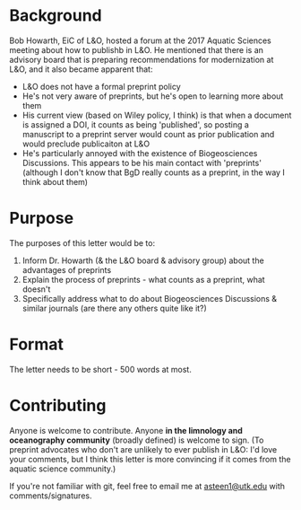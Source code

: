 # Background

Bob Howarth, EiC of L&O, hosted a forum at the 2017 Aquatic Sciences meeting about how to publishb in L&O. He mentioned that there is an advisory board that is preparing recommendations for modernization at L&O, and it also became apparent that:

- L&O does not have a formal preprint policy
- He's not very aware of preprints, but he's open to learning more about them
- His current view (based on Wiley policy, I think) is that when a document is assigned a DOI, it counts as being 'published', so posting a manuscript to a preprint server would count as prior publication and would preclude publicaiton at L&O
- He's particularly annoyed with the existence of Biogeosciences Discussions. This appears to be his main contact with 'preprints' (although I don't know that BgD really counts as a preprint, in the way I think about them)

# Purpose

The purposes of this letter would be to:

1. Inform Dr. Howarth (& the L&O board & advisory group) about the advantages of preprints
1. Explain the process of preprints - what counts as a preprint, what doesn't
1. Specifically address what to do about Biogeosciences Discussions & similar journals (are there any others quite like it?)

# Format

The letter needs to be short - 500 words at most.

# Contributing

Anyone is welcome to contribute. Anyone **in the limnology and oceanography community** (broadly defined) is welcome to sign. (To preprint advocates who don't are unlikely to ever publish in L&O: I'd love your comments, but I think this letter is more convincing if it comes from the aquatic science community.)

If you're not familiar with git, feel free to email me at [asteen1@utk.edu](mailto:asteen1@utk.edu) with comments/signatures.